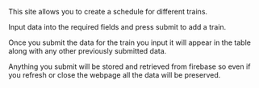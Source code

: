 This site allows you to create a schedule for different trains.

Input data into the required fields and press submit to add a train.

Once you submit the data for the train you input it will appear in the table along with any other previously submitted data.

Anything you submit will be stored and retrieved from firebase so even if you refresh or close the webpage all the data will be preserved.

